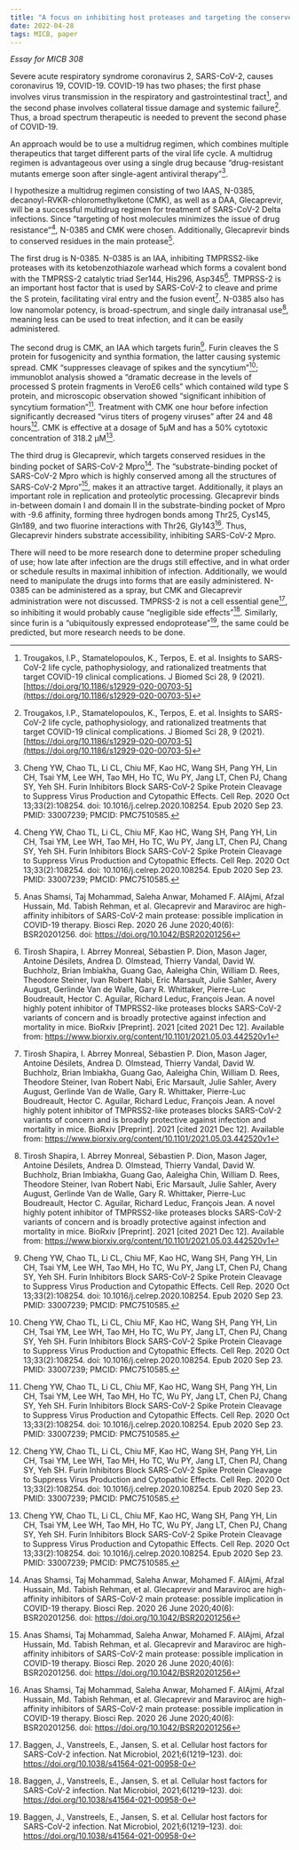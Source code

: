```yaml
---
title: "A focus on inhibiting host proteases and targeting the conserved main protease to target SARS-CoV-2 VOCs"
date: 2022-04-28
tags: MICB, paper
---
```


*Essay for MICB 308*

Severe acute respiratory syndrome coronavirus 2, SARS-CoV-2, causes coronavirus 19, COVID-19. COVID-19 has two phases; the first phase involves virus transmission in the respiratory and gastrointestinal tract[^1], and the second phase involves collateral tissue damage and systemic failure[^1]. Thus, a broad spectrum therapeutic is needed to prevent the second phase of COVID-19.

An approach would be to use a multidrug regimen, which combines multiple therapeutics that target different parts of the viral life cycle. A multidrug regimen is advantageous over using a single drug because “drug-resistant mutants emerge soon after single-agent antiviral therapy”[^2].

I hypothesize a multidrug regimen consisting of two IAAS, N-0385, decanoyl-RVKR-chloromethylketone (CMK), as well as a DAA, Glecaprevir, will be a successful multidrug regimen for treatment of SARS-CoV-2 Delta infections. Since “targeting of host molecules minimizes the issue of drug resistance”[^2], N-0385 and CMK were chosen. Additionally, Glecaprevir binds to conserved residues in the main protease[^3].

The first drug is N-0385. N-0385 is an IAA, inhibiting TMPRSS2-like proteases with its ketobenzothiazole warhead which forms a covalent bond with the TMPRSS-2 catalytic triad Ser144, His296, Asp345[^4]. TMPRSS-2 is an important host factor that is used by SARS-CoV-2 to cleave and prime the S protein, facilitating viral entry and the fusion event[^4]. N-0385 also has low nanomolar potency, is broad-spectrum, and single daily intranasal use[^4], meaning less can be used to treat infection, and it can be easily administered. 
  
The second drug is CMK, an IAA which targets furin[^2]. Furin cleaves the S protein for fusogenicity and synthia formation, the latter causing systemic spread. CMK “suppresses cleavage of spikes and the syncytium”[^2]; immunoblot analysis showed a “dramatic decrease in the levels of processed S protein fragments in VeroE6 cells” which contained wild type S protein, and microscopic observation showed “significant inhibition of syncytium formation”[^2]. Treatment with CMK one hour before infection significantly decreased “virus titers of progeny viruses” after 24 and 48 hours[^2]. CMK is effective at a dosage of 5μM and has a 50% cytotoxic concentration of 318.2 μM[^2].

The third drug is Glecaprevir, which targets conserved residues in the binding pocket of SARS-CoV-2 Mpro[^3]. The “substrate-binding pocket of SARS-CoV-2 Mpro which is highly conserved among all the structures of SARS-CoV-2 Mpro”[^3], makes it an attractive target. Additionally, it plays an important role in replication and proteolytic processing. Glecaprevir binds in-between domain I and domain II in the substrate-binding pocket of Mpro with -9.6 affinity, forming three hydrogen bonds among Thr25, Cys145, Gln189, and two fluorine interactions with Thr26, Gly143[^3]. Thus, Glecaprevir hinders substrate accessibility, inhibiting SARS-CoV-2 Mpro. 

There will need to be more research done to determine proper scheduling of use; how late after infection are the drugs still effective, and in what order or schedule results in maximal inhibition of infection. Additionally, we would need to manipulate the drugs into forms that are easily administered. N-0385 can be administered as a spray, but CMK and Glecaprevir administration were not discussed. TMPRSS-2 is not a cell essential gene[^5], so inhibiting it would probably cause “negligible side effects”[^5]. Similarly, since furin is a “ubiquitously expressed endoprotease”[^5], the same could be predicted, but more research needs to be done.

[^1]: Trougakos, I.P., Stamatelopoulos, K., Terpos, E. et al. Insights to SARS-CoV-2 life cycle, pathophysiology, and rationalized treatments that target COVID-19 clinical complications. J Biomed Sci 28, 9 (2021). [https://doi.org/10.1186/s12929-020-00703-5](https://doi.org/10.1186/s12929-020-00703-5)

[^2]: Cheng YW, Chao TL, Li CL, Chiu MF, Kao HC, Wang SH, Pang YH, Lin CH, Tsai YM, Lee WH, Tao MH, Ho TC, Wu PY, Jang LT, Chen PJ, Chang SY, Yeh SH. Furin Inhibitors Block SARS-CoV-2 Spike Protein Cleavage to Suppress Virus Production and Cytopathic Effects. Cell Rep. 2020 Oct 13;33(2):108254. doi: 10.1016/j.celrep.2020.108254. Epub 2020 Sep 23. PMID: 33007239; PMCID: PMC7510585.

[^3]: Anas Shamsi, Taj Mohammad, Saleha Anwar, Mohamed F. AlAjmi, Afzal Hussain, Md. Tabish Rehman, et al. Glecaprevir and Maraviroc are high-affinity inhibitors of SARS-CoV-2 main protease: possible implication in COVID-19 therapy. Biosci Rep. 2020 26 June 2020;40(6): BSR20201256. doi: https://doi.org/10.1042/BSR20201256

[^4]: Tirosh Shapira, I. Abrrey Monreal, Sébastien P. Dion, Mason Jager, Antoine Désilets, Andrea D. Olmstead, Thierry Vandal, David W. Buchholz, Brian Imbiakha, Guang Gao, Aaleigha Chin, William D. Rees, Theodore Steiner, Ivan Robert Nabi, Eric Marsault, Julie Sahler, Avery August, Gerlinde Van de Walle, Gary R. Whittaker, Pierre-Luc Boudreault, Hector C. Aguilar, Richard Leduc, François Jean. A novel highly potent inhibitor of TMPRSS2-like proteases blocks SARS-CoV-2 variants of concern and is broadly protective against infection and mortality in mice. BioRxiv [Preprint]. 2021 [cited 2021 Dec 12]. Available from: https://www.biorxiv.org/content/10.1101/2021.05.03.442520v1 

[^5]: Baggen, J., Vanstreels, E., Jansen, S. et al. Cellular host factors for SARS-CoV-2 infection. Nat Microbiol, 2021;6(1219–123). doi: https://doi.org/10.1038/s41564-021-00958-0 


